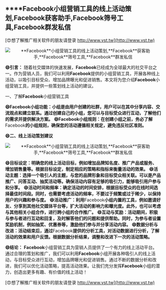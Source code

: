 ## ****Facebook**小组营销工具的线上活动策划,**Facebook**获客助手,**Facebook**筛号工具,**Facebook**群发私信**

[😍想了解推广相关软件的朋友请登录 http://www.vst.tw](http://www.vst.tw)

 <center><img src="https://vst.tw/MP4/tuiguang/png/4.png" alt="**Facebook**小组营销工具的线上活动策划,**Facebook**获客助手,**Facebook**筛号工具,**Facebook**群发私信"></center>

**😄引言：**
随着社交媒体的快速发展，**Facebook**已经成为全球最大的社交平台之一。作为营销人员，我们可以利用**Facebook**提供的小组营销工具，开展各种线上活动，以吸引目标受众、增加品牌曝光和促进销售。本文将为您介绍**Facebook**小组营销工具，并提供一些策划线上活动的建议。

一、了解**Facebook**小组营销工具

**😄**Facebook**小组功能：小组是由用户创建的社群，用户可以在其中分享内容、交流观点和建立联系。通过创建自己的小组，您可以与目标受众进行互动，了解他们的需求并提供解决方案。**
**😄**Facebook**小组规则：在创建小组之前，务必了解**Facebook**的小组规则，确保您的活动遵循相关规定，避免违反社区准则。**

**😄二、线上活动策划建议**

 <center><img src="https://vst.tw/MP4/tuiguang/png/7.png" alt="**Facebook**小组营销工具的线上活动策划,**Facebook**获客助手,**Facebook**筛号工具,**Facebook**群发私信"></center>

**😄目标设定：明确您的线上活动目标，例如增加品牌知名度、推广产品或服务、增加销售量等。根据目标设定，制定相应的策略和指标来衡量活动的效果。**
**😄活动主题：选择一个吸引人的主题，与您的品牌形象和目标受众相关联。可以是产品推广、问答互动、抽奖活动等。确保活动内容有足够的吸引力，能够吸引用户参与和分享。**
**😄活动时间和频率：确定活动的时间安排，根据目标受众的在线时间选择最佳时间段。同时，也需要考虑活动的频率，不要过于频繁或过于稀少，以保持用户的兴趣和参与度。**
**😄活动推广：利用**Facebook**小组内置的工具，例如邀请好友、分享到其他社交媒体平台等，扩大活动的影响力和曝光度。此外，也可以考虑与其他相关小组合作，进行跨小组的合作推广。**
**😄互动与奖励：活动期间，积极与参与者进行互动和回复，及时解答他们的问题和提供帮助。同时，为参与者设置奖励机制，例如抽奖、优惠券等，激励他们参与并分享活动内容。**
**😄数据分析与改进：活动结束后，通过**Facebook**提供的分析工具，对活动数据进行分析，了解活动的效果和用户反馈。根据数据分析结果，调整和改进下一次的活动策略。**

**😄结论：**
**Facebook**小组营销工具为营销人员提供了一个有力的线上活动平台。通过合理的策划和推广，我们可以利用**Facebook**小组开展各种吸引人的线上活动，与目标受众进行互动，增加品牌曝光和促进销售。通过不断的数据分析和改进，我们可以优化活动策略，提高活动效果。让我们充分发挥**Facebook**小组的潜力，创造出更多有趣、有价值的线上活动！

[😍想了解推广相关软件的朋友请登录 http://www.vst.tw](http://www.vst.tw)



